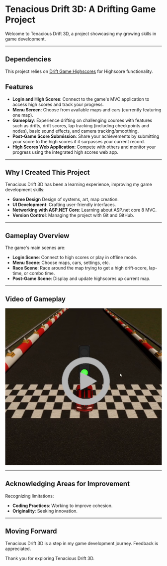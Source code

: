 # Tenacious Drift 3D: A Drifting Game Project

Welcome to Tenacious Drift 3D, a project showcasing my growing skills in game development.

---
## Dependencies

This project relies on [Drift Game Highscores](https://github.com/AsteaFrostweb/2DDriftGameHighscores) for Highscore functionality.


## Features

- **Login and High Scores**: Connect to the game's MVC application to access high scores and track your progress.
- **Menu Screen**: Choose from available maps and cars (currently featuring one map).
- **Gameplay**: Experience drifting on challenging courses with features such as drifts, drift scores, lap tracking (including checkpoints and nodes), basic sound effects, and camera tracking/smoothing.
- **Post-Game Score Submission**: Share your achievements by submitting your score to the high scores if it surpasses your current record.
- **High Scores Web Application**: Compete with others and monitor your progress using the integrated high scores web app.


---

## Why I Created This Project

Tenacious Drift 3D has been a learning experience, improving my game development skills:

- **Game Design** Design of systems, art, map creation.
- **UI Development**: Crafting user-friendly interfaces.
- **Networking with ASP.NET Core**: Learning about ASP.net core 8 MVC.
- **Version Control**: Managing the project with Git and GitHub.

---

## Gameplay Overview

The game's main scenes are:

- **Login Scene**: Connect to high scores or play in offline mode.
- **Menu Scene**: Choose maps, cars, settings, etc.
- **Race Scene**: Race around the map trying to get a high drift-score, lap-time, or combo time.
- **Post-Game Scene**: Display and update highscores up current map.

---

## Video of Gameplay

[![Video Title](ReadMeImages/Thumbnail2.png)](javascript:void(window.open('https://www.youtube.com/watch?v=mMqFDnPowNg','_blank')))



---

## Acknowledging Areas for Improvement

Recognizing limitations:

- **Coding Practices**: Working to improve cohesion.
- **Originality**: Seeking innovation.

---

## Moving Forward

Tenacious Drift 3D is a step in my game development journey. Feedback is appreciated.

Thank you for exploring Tenacious Drift 3D.
